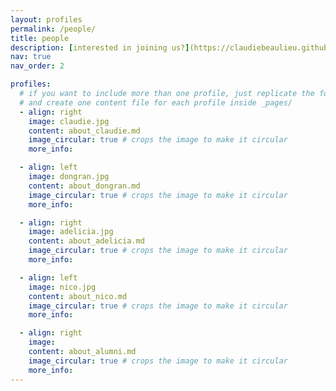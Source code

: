 ```yaml
---
layout: profiles
permalink: /people/
title: people
description: [interested in joining us?](https://claudiebeaulieu.github.io/join/)
nav: true
nav_order: 2

profiles:
  # if you want to include more than one profile, just replicate the following block
  # and create one content file for each profile inside _pages/
  - align: right
    image: claudie.jpg
    content: about_claudie.md
    image_circular: true # crops the image to make it circular
    more_info: 

  - align: left
    image: dongran.jpg
    content: about_dongran.md
    image_circular: true # crops the image to make it circular
    more_info: 

  - align: right
    image: adelicia.jpg
    content: about_adelicia.md
    image_circular: true # crops the image to make it circular
    more_info: 

  - align: left
    image: nico.jpg
    content: about_nico.md
    image_circular: true # crops the image to make it circular
    more_info: 

  - align: right
    image: 
    content: about_alumni.md
    image_circular: true # crops the image to make it circular
    more_info: 
---
```


